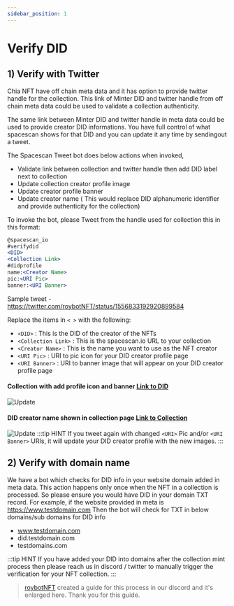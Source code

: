 ```yaml
---
sidebar_position: 1
---
```


# Verify DID

## 1) Verify with Twitter

Chia NFT have off chain meta data and it has option to provide twitter handle for the collection.
This link of Minter DID and twitter handle from off chain meta data could be used to validate a collection authenticity.

The same link between Minter DID and twitter handle in meta data could be used to provide creator DID informations.
You have full control of what spacescan shows for that DID and you can update it any time by sendingout a tweet.

The Spacescan Tweet bot does below actions when invoked,
- Validate link between collection and twitter handle then add DID label next to collection
- Update collection creator profile image
- Update creator profile banner
- Update creator name ( This would replace DID alphanumeric identifier and provide authenticity  for the collection) 

To invoke the bot, please Tweet from the handle used for collection this in this format:

```jsx
@spacescan_io
#verifydid
<DID>
<Collection Link>
#didprofile 
name:<Creator Name>
pic:<URI Pic>
banner:<URI Banner>
```

Sample tweet - https://twitter.com/roybotNFT/status/1556833192920899584

Replace the items in `< >` with the following:

- `<DID>` : This is the DID of the creator of the NFTs
- `<Collection Link>` : This is the spacescan.io URL to your collection
- `<Creator Name>` : This is the name you want to use as the NFT creator
- `<URI Pic>` : URI to pic icon for your DID creator profile page
- `<URI Banner>` : URI to banner image that will appear on your DID creator profile page

#### Collection with add profile icon and banner [Link to DID](https://www.spacescan.io/xch/did/fe9bdb9a8e6825580d699faa6160fbd9d5d64a525ac49d174357d68ed0ae194e)

![Update](URI-Pic-and-Banner.jpg)

#### DID creator name shown in collection page [Link to Collection](https://www.spacescan.io/xch/nft/collection/col129ph2rgr3r3f2znqe3x2xj7edhl7we0n3qzphsdf5q3hcr2gyfase5u9qg)
![Update](Creator-Name.jpg)
:::tip HINT
If you tweet again with changed `<URI>` Pic and/or `<URI Banner>` URIs, it will update your DID creator profile with the new images.
:::

## 2) Verify with domain name

We have a bot which checks for DID info in your website domain added in meta data.
This action happens only once when the NFT in a collection is processed. 
So please ensure you would have DID in your domain TXT record.
For example, if the website provided in meta is https://www.testdomain.com
Then the bot will check for TXT in below domains/sub domains for DID info
- www.testdomain.com
- did.testdomain.com
- testdomains.com

:::tip HINT
If you have added your DID into domains after the collection mint process then please reach us in discord / twitter to manually trigger the verification for your NFT collection.
:::

> [roybotNFT](https://twitter.com/roybotNFT) created a guide for this process in our discord and it's enlarged here.
Thank you for this guide.